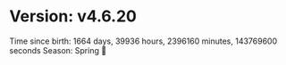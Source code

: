 # Version: v4.6.20
Time since birth: 1664 days, 39936 hours, 2396160 minutes, 143769600 seconds
Season: Spring 🌸
